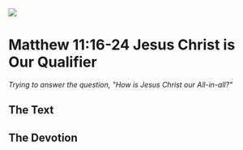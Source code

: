 <img class="intro-right" src="/images/art-matthew.jpg">

# Matthew 11:16-24 Jesus Christ is Our Qualifier

*Trying to answer the question, "How is Jesus Christ our All-in-all?"*

## The Text

## The Devotion